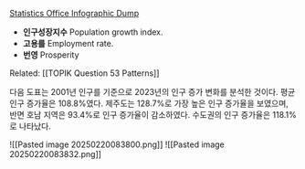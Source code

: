 [Statistics Office Infographic Dump](https://kostat.go.kr/gallery.es?mid=a30306000000&bid=11945)
- **인구성장지수** Population growth index.
- **고용를** Employment rate.
- **번영** Prosperity

Related: [[TOPIK Question 53 Patterns]]

다음 도표는 2001년 인구를 기준으로 2023년의 인구 증가 변화를 분석한 것이다. 평균 인구 증가율은 108.8%였다. 제주도는 128.7%로 가장 높은 인구 증가율을 보였으며, 반면 호남 지역은 93.4%로 인구 증가율이 감소하였다. 수도권의 인구 증가율은 118.1%로 나타났다.


![[Pasted image 20250220083800.png]]
![[Pasted image 20250220083832.png]]